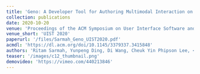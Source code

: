```yaml
---
title: 'Geno: A Developer Tool for Authoring Multimodal Interaction on Existing Web Applications'
collection: publications
date: 2020-10-20
venue: 'Proceedings of the ACM Symposium on User Interface Software and Technology (UIST 2020)'
venue_short: 'UIST 2020'
paperurl: '/files/Sarmah_Geno_UIST2020.pdf'
acmdl: 'https://dl.acm.org/doi/10.1145/3379337.3415848'
authors: 'Ritam Sarmah, Yunpeng Ding, Di Wang, Cheuk Yin Phipson Lee, <b>Toby Jia-Jun Li</b>, and Xiang ‘Anthony’ Chen'
teaser: '/images/c12_thumbnail.png'
demovideo: 'https://vimeo.com/440213846'
---
```

